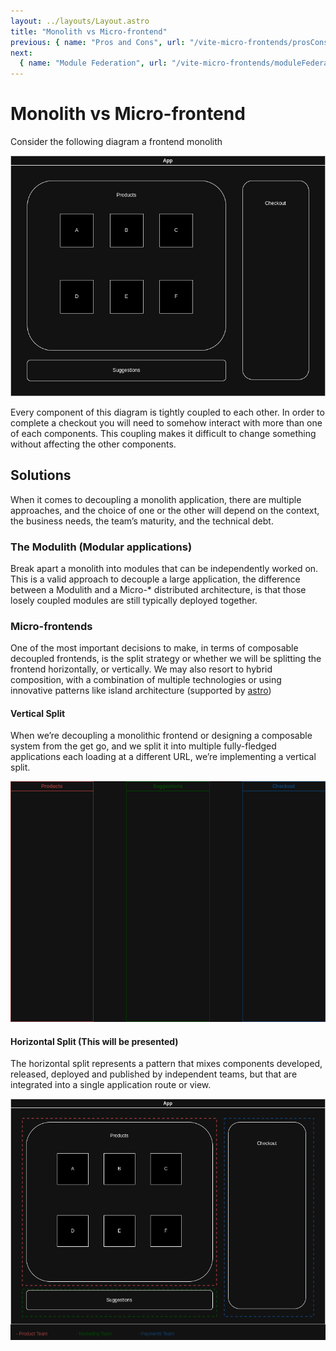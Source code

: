 ```yaml
---
layout: ../layouts/Layout.astro
title: "Monolith vs Micro-frontend"
previous: { name: "Pros and Cons", url: "/vite-micro-frontends/prosCons" }
next:
  { name: "Module Federation", url: "/vite-micro-frontends/moduleFederation" }
---
```


# Monolith vs Micro-frontend

Consider the following diagram a frontend monolith

![A monolithic page.](../assets/monolith.png)

Every component of this diagram is tightly coupled to each other. In order to complete a checkout you will need to somehow interact with more than one of each components. This coupling makes it difficult to change something without affecting the other components.

## Solutions

When it comes to decoupling a monolith application, there are multiple approaches, and the choice of one or the other will depend on the context, the business needs, the team’s maturity, and the technical debt.

### The Modulith (Modular applications)

Break apart a monolith into modules that can be independently worked on. This is a valid approach to decouple a large application, the difference between a Modulith and a Micro-\* distributed architecture, is that those losely coupled modules are still typically deployed together.

### Micro-frontends

One of the most important decisions to make, in terms of composable decoupled frontends, is the split strategy or whether we will be splitting the frontend horizontally, or vertically. We may also resort to hybrid composition, with a combination of multiple technologies or using innovative patterns like island architecture (supported by [astro](https://docs.astro.build/en/concepts/islands/))

#### Vertical Split

When we’re decoupling a monolithic frontend or designing a composable system from the get go, and we split it into multiple fully-fledged applications each loading at a different URL, we’re implementing a vertical split.

![A vertical split microfrontend.](../assets/vertical-split.png)

#### Horizontal Split (This will be presented)

The horizontal split represents a pattern that mixes components developed, released, deployed and published by independent teams, but that are integrated into a single application route or view.

![A horizontal split microfrontend.](../assets/horizontal-split.png)
